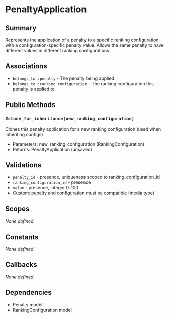 # PenaltyApplication

## Summary
Represents the application of a penalty to a specific ranking configuration, with a configuration-specific penalty value. Allows the same penalty to have different values in different ranking configurations.

## Associations
- `belongs_to :penalty` - The penalty being applied
- `belongs_to :ranking_configuration` - The ranking configuration this penalty is applied to

## Public Methods

### `#clone_for_inheritance(new_ranking_configuration)`
Clones this penalty application for a new ranking configuration (used when inheriting configs)
- Parameters: new_ranking_configuration (RankingConfiguration)
- Returns: PenaltyApplication (unsaved)

## Validations
- `penalty_id` - presence, uniqueness scoped to ranking_configuration_id
- `ranking_configuration_id` - presence
- `value` - presence, integer 0..100
- Custom: penalty and configuration must be compatible (media type)

## Scopes
_None defined._

## Constants
_None defined._

## Callbacks
_None defined._

## Dependencies
- Penalty model
- RankingConfiguration model 